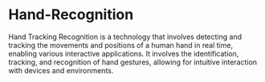 # Hand-Recognition
Hand Tracking Recognition is a technology that involves detecting and tracking the movements and positions of a human hand in real time, enabling various interactive applications. It involves the identification, tracking, and recognition of hand gestures, allowing for intuitive interaction with devices and environments.
